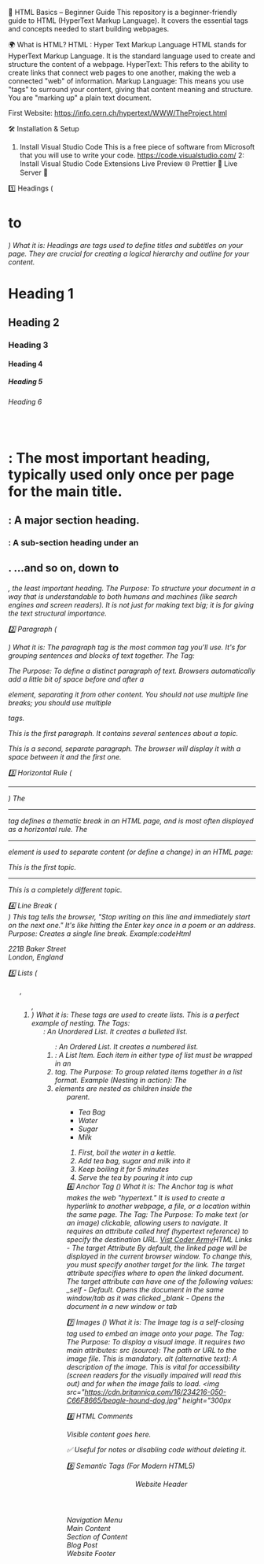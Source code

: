 📘 HTML Basics – Beginner Guide
This repository is a beginner-friendly guide to HTML (HyperText Markup Language). It covers the essential tags and concepts needed to start building webpages.

🌍 What is HTML?
HTML : Hyper Text Markup Language
HTML stands for HyperText Markup Language. It is the standard language used to create and structure the content of a webpage.
HyperText: This refers to the ability to create links that connect web pages to one another, making the web a connected "web" of information.
Markup Language: This means you use "tags" to surround your content, giving that content meaning and structure. You are "marking up" a plain text document.

First Website: https://info.cern.ch/hypertext/WWW/TheProject.html

🛠 Installation & Setup
1. Install Visual Studio Code
This is a free piece of software from Microsoft that you will use to write your code.
https://code.visualstudio.com/
2:  Install Visual Studio Code Extensions
Live Preview 🌐
Prettier 💅
Live Server 🚀

1️⃣ Headings (<h1> to <h6>)
What it is: Headings are tags used to define titles and subtitles on your page. They are crucial for creating a logical hierarchy and outline for your content.
<h1>Heading 1</h1>
<h2>Heading 2</h2>
<h3>Heading 3</h3>
<h4>Heading 4</h4>
<h5>Heading 5</h5>
<h6>Heading 6</h6>
​
<h1>: The most important heading, typically used only once per page for the main title.
<h2>: A major section heading.
<h3>: A sub-section heading under an <h2>.
...and so on, down to <h6>, the least important heading.
The Purpose: To structure your document in a way that is understandable to both humans and machines (like search engines and screen readers). It is not just for making text big; it is for giving the text structural importance.

2️⃣ Paragraph (<p>)
What it is: The paragraph tag is the most common tag you'll use. It's for grouping sentences and blocks of text together.
The Tag: <p>
The Purpose: To define a distinct paragraph of text. Browsers automatically add a little bit of space before and after a <p> element, separating it from other content. You should not use multiple line breaks; you should use multiple <p> tags.
<p>This is the first paragraph. It contains several sentences about a topic.</p>
<p>This is a second, separate paragraph. The browser will display it with a space between it and the first one.</p>
​
3️⃣ Horizontal Rule (<hr>)
The <hr> tag defines a thematic break in an HTML page, and is most often displayed as a horizontal rule.
The <hr> element is used to separate content (or define a change) in an HTML page:
<p>This is the first topic.</p>
<hr />
<p>This is a completely different topic.</p>
​
4️⃣ Line Break (<br>)
This tag tells the browser, "Stop writing on this line and immediately start on the next one." It's like hitting the Enter key once in a poem or an address.
Purpose: Creates a single line break.
Example:codeHtml
<p>221B Baker Street<br>
London, England</p>
​
5️⃣ Lists (<ul>, <ol>, <li>)
What it is: These tags are used to create lists. This is a perfect example of nesting.
The Tags:
<ul>: An Unordered List. It creates a bulleted list.
<ol>: An Ordered List. It creates a numbered list.
<li>: A List Item. Each item in either type of list must be wrapped in an <li> tag.
The Purpose: To group related items together in a list format.
Example (Nesting in action):
The <li> elements are nested as children inside the <ul> parent.
<ul>
  <li>Tea Bag</li>
  <li>Water</li>
  <li>Sugar</li>
  <li>Milk</li>
</ul>


<ol>
  <li>First, boil the water in a kettle.</li>
  <li>Add tea bag, sugar and milk into it</li>
  <li>Keep boiling it for 5 minutes </li>
  <li>Serve the tea by pouring it into cup</li>
</ol>
​
6️⃣ Anchor Tag (<a>)
What it is: The Anchor tag is what makes the web "hypertext." It is used to create a hyperlink to another webpage, a file, or a location within the same page.
The Tag: <a>
The Purpose: To make text (or an image) clickable, allowing users to navigate. It requires an attribute called href (hypertext reference) to specify the destination URL.
<a href="https://www.odinproject.com/">Vist Coder Army</a>
​
HTML Links - The target Attribute
By default, the linked page will be displayed in the current browser window. To change this, you must specify another target for the link.
The target attribute specifies where to open the linked document.
The target attribute can have one of the following values:
_self - Default. Opens the document in the same window/tab as it was clicked
_blank - Opens the document in a new window or tab

7️⃣ Images (<img>)
What it is: The Image tag is a self-closing tag used to embed an image onto your page.
The Tag: <img>
The Purpose: To display a visual image. It requires two main attributes:
src (source): The path or URL to the image file. This is mandatory.
alt (alternative text): A description of the image. This is vital for accessibility (screen readers for the visually impaired will read this out) and for when the image fails to load.
<img src="https://cdn.britannica.com/16/234216-050-C66F8665/beagle-hound-dog.jpg" height="300px

8️⃣ HTML Comments
<!-- This is a comment -->
<p>Visible content goes here.</p>
✅ Useful for notes or disabling code without deleting it.

9️⃣ Semantic Tags (For Modern HTML5)
<header>Website Header</header>
<nav>Navigation Menu</nav>
<main>Main Content</main>
<section>Section of Content</section>
<article>Blog Post</article>
<footer>Website Footer</footer>